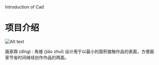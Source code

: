 Introduction of Cad
# 项目介绍

![Alt text](Cad/cad.jpg)

画家鼎 (dǐng) :  角锥 (jiǎo zhuī) 设计用于以最小的面积接触作品的表面，方便画家节省时间继续创作作品的两面。